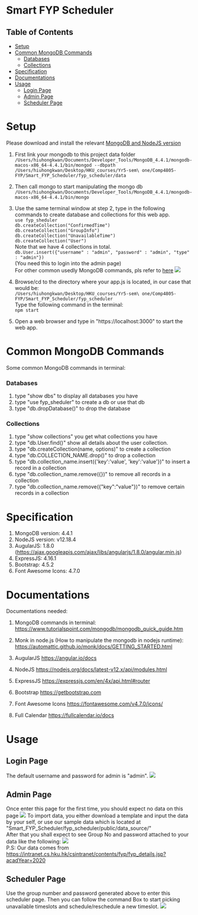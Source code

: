 Smart FYP Scheduler
===
## Table of Contents

* [Setup](#setup)
* [Common MongoDB Commands](#common-mongodb-commands)
    * [Databases](#databases)
    * [Collections](#collections)
* [Specification](#specification)
* [Documentations](#documentations)
* [Usage](#usage)
   * [Login Page](#login-page)
   * [Admin Page](#admin-page)
   * [Scheduler Page](#scheduler-page)

Setup
===
Please download and install the relevant [MongoDB and NodeJS version](#Specification)

1. First link your mongodb to this project data folder
`/Users/hiuhongkwan/Documents/Developer_Tools/MongoDB_4.4.1/mongodb-macos-x86_64-4.4.1/bin/mongod --dbpath /Users/hiuhongkwan/Desktop/HKU_courses/Yr5-sem\ one/Comp4805-FYP/Smart_FYP_Scheduler/fyp_scheduler/data`

2. Then call mongo to start manipulating the mongo db
`/Users/hiuhongkwan/Documents/Developer_Tools/MongoDB_4.4.1/mongodb-macos-x86_64-4.4.1/bin/mongo`

3. Use the same terminal window at step 2, type in the following commands to create database and collections for this web app.<br>
`use fyp_sheduler`<br>
`db.createCollection("ConfirmedTime")`<br>
`db.createCollection("GroupInfo")`<br>
`db.createCollection("UnavailableTime")`<br>
`db.createCollection("User")`<br>
Note that we have 4 collections in total.<br>
`db.User.insert({"username" : "admin", "password" : "admin", "type" : "admin"})`<br>
(You need this to login into the admin page)<br>
For other common usedly MongoDB commands, pls refer to [here](#Common-MongoDB-Commands)
![](https://i.imgur.com/LvLcHNR.png)

4. Browse/cd to the directory where your app.js is located, in our case that would be:<br>
`/Users/hiuhongkwan/Desktop/HKU_courses/Yr5-sem\ one/Comp4805-FYP/Smart_FYP_Scheduler/fyp_scheduler`<br>
Type the following command in the terminal:<br>
`npm start`<br>

5. Open a web browser and type in "https://localhost:3000" to start the web app.

Common MongoDB Commands
===
 Some common MongoDB commands in terminal:
 ### Databases
 1. type "show dbs" to display all databases you have
 2. type "use fyp_sheduler" to create a db or use that db
 3. type "db.dropDatabase()" to drop the database
 
 ### Collections
 1. type "show collections" you get what collections you have
 2. type "db.User.find()" show all details about the user collection.
 3. type "db.createCollection(name, options)" to create a collection
 4. type "db.COLLECTION_NAME.drop()" to drop a collection
 5. type "db.collection_name.insert({'key':'value', 'key':'value'})" to insert a record in a collection
 6. type "db.collection_name.remove({})" to remove all records in a collection
 7. type "db.collection_name.remove({"key":"value"})" to remove certain records in a collection
 
Specification
===
1. MongoDB version: 4.4.1
2. NodeJS version: v12.18.4
3. AugularJS: 1.8.0
(https://ajax.googleapis.com/ajax/libs/angularjs/1.8.0/angular.min.js)
4. ExpressJS: 4.16.1
5. Bootstrap: 4.5.2
6. Font Awesome Icons: 4.7.0

Documentations
===
Documentations needed:
1. MongoDB commands in terminal:
https://www.tutorialspoint.com/mongodb/mongodb_quick_guide.htm

2. Monk in node.js (How to manipulate the mongodb in nodejs runtime):
https://automattic.github.io/monk/docs/GETTING_STARTED.html

3. AugularJS
https://angular.io/docs

4. NodeJS
https://nodejs.org/docs/latest-v12.x/api/modules.html

5. ExpressJS 
https://expressjs.com/en/4x/api.html#router

6. Bootstrap
https://getbootstrap.com

7. Font Awesome Icons
https://fontawesome.com/v4.7.0/icons/

8. Full Calendar
https://fullcalendar.io/docs

Usage
===

Login Page
---
The default username and password for admin is "admin".
![](https://i.imgur.com/7c3Qf9v.png)

Admin Page
---
Once enter this page for the first time, you should expect no data on this page
![](https://i.imgur.com/irYPloQ.png)
To import data, you either download a template and input the data by your self, or use our sample data which is located at "Smart_FYP_Scheduler/fyp_scheduler/public/data_source/"<br>
After that you shall expect to see Group No and password attached to your data like the following:
![](https://i.imgur.com/tpIQwTX.png)
<br>
P.S: Our data comes from https://intranet.cs.hku.hk/csintranet/contents/fyp/fyp_details.jsp?acadYear=2020

Scheduler Page
---
Use the group number and password generated above to enter this scheduler page. Then you can follow the command Box to start picking unavailable timeslots and schedule/reschedule a new timeslot.
![](https://i.imgur.com/ZZSq4NP.png)
